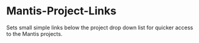# Mantis-Project-Links
Sets small simple links below the project drop down list for quicker access to the Mantis projects.
